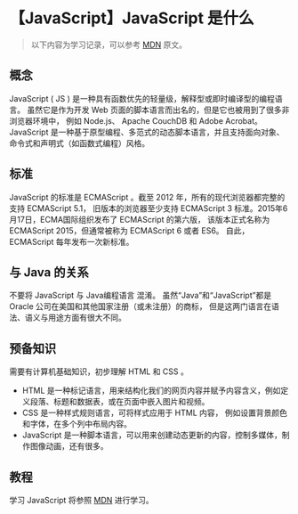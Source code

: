 # 【JavaScript】JavaScript 是什么

> 以下内容为学习记录，可以参考 [MDN][2] 原文。

## 概念

JavaScript ( JS ) 是一种具有函数优先的轻量级，解释型或即时编译型的编程语言。
虽然它是作为开发 Web 页面的脚本语言而出名的，但是它也被用到了很多非浏览器环境中，
例如 Node.js、 Apache CouchDB 和 Adobe Acrobat。
JavaScript 是一种基于原型编程、多范式的动态脚本语言，并且支持面向对象、命令式和声明式（如函数式编程）风格。


## 标准

JavaScript 的标准是 ECMAScript 。截至 2012 年，所有的现代浏览器都完整的支持  ECMAScript 5.1，
旧版本的浏览器至少支持 ECMAScript 3 标准。2015年6月17日，ECMA国际组织发布了 ECMAScript 的第六版，
该版本正式名称为 ECMAScript 2015，但通常被称为 ECMAScript 6 或者 ES6。
自此，ECMAScript 每年发布一次新标准。

## 与 Java 的关系

不要将 JavaScript 与 Java编程语言 混淆。
虽然“Java”和“JavaScript”都是 Oracle 公司在美国和其他国家注册（或未注册）的商标，
但是这两门语言在语法、语义与用途方面有很大不同。

## 预备知识

需要有计算机基础知识，初步理解 HTML 和 CSS 。

- HTML 是一种标记语言，用来结构化我们的网页内容并赋予内容含义，例如定义段落、标题和数据表，或在页面中嵌入图片和视频。
- CSS 是一种样式规则语言，可将样式应用于 HTML 内容， 例如设置背景颜色和字体，在多个列中布局内容。
- JavaScript 是一种脚本语言，可以用来创建动态更新的内容，控制多媒体，制作图像动画，还有很多。

## 教程

学习 JavaScript 将参照 [MDN][1] 进行学习。

[1]: https://developer.mozilla.org/zh-CN/docs/Web/JavaScript
[2]: https://developer.mozilla.org/zh-CN/docs/Learn/JavaScript/First_steps/What_is_JavaScript